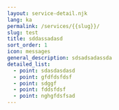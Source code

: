 ```yaml
---
layout: service-detail.njk
lang: ka
permalink: /services/{{slug}}/
slug: test
title: sddassadasd
sort_order: 1
icon: messages
general_description: sdsadsadassda
detailed_list:
  - point: sdasdasdasd
  - point: gfdfdsfdsf
  - point: sdggf
  - point: fddsfdsf
  - point: nghgfdsfsad
---
```


